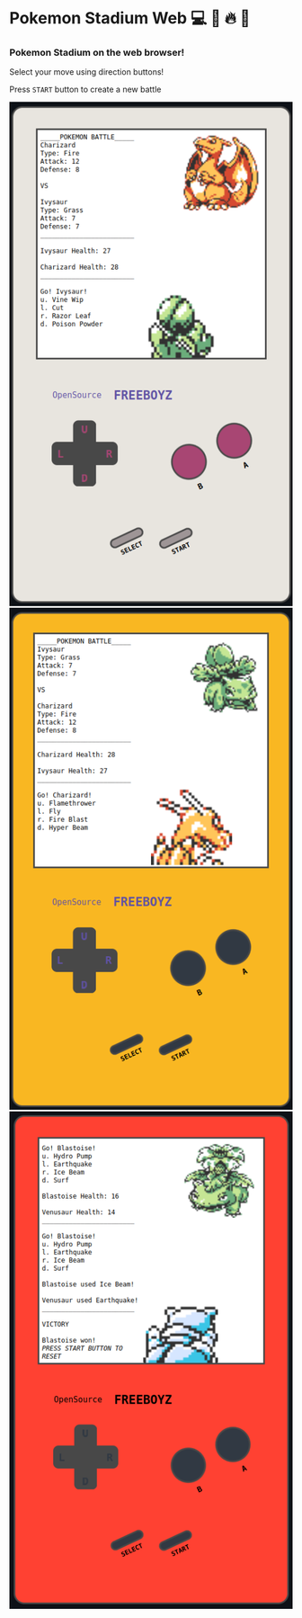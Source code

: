 # Pokemon Stadium Web :computer: :penguin: :fire: :dragon:
### Pokemon Stadium on the web browser!

Select your move using direction buttons!

Press `START` button to create a new battle

<p>
    <img src="assets/sample.png" alt="Gameboy preview sample 1">
    <img src="assets/sample2.png" alt="Gameboy preview sample 2">
    <img src="assets/sample3.png" alt="Gameboy preview sample 3">
</p>